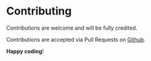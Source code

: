 # Contributing

Contributions are welcome and will be fully credited.

Contributions are accepted via Pull Requests on [Github](https://github.com/zdrojowa/icon-module).

**Happy coding**!
